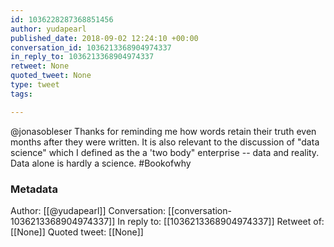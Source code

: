 ```yaml
---
id: 1036228287368851456
author: yudapearl
published_date: 2018-09-02 12:24:10 +00:00
conversation_id: 1036213368904974337
in_reply_to: 1036213368904974337
retweet: None
quoted_tweet: None
type: tweet
tags:

---
```


@jonasobleser Thanks for reminding me how words retain their truth even months after they were written. It is also relevant to the discussion of "data science" which I defined as the a 'two body" enterprise -- data and reality. Data alone is hardly a science. #Bookofwhy

### Metadata

Author: [[@yudapearl]]
Conversation: [[conversation-1036213368904974337]]
In reply to: [[1036213368904974337]]
Retweet of: [[None]]
Quoted tweet: [[None]]
